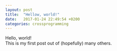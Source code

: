 ```yaml
---
layout: post
title:  "Hellow, world!"
date:   2017-01-24 22:49:54 +0200
categories: crossprogramming
---
```

Hello, world!  
This is my first post out of (hopefully) many others.
